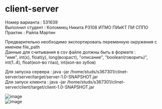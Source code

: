 # client-server
Номер варианта : 531639  
Выполнил студент : Коломиец Никита Р3108 ИТМО ПИиКТ ПИ СППО  
Практик : Райла Мартин  

Предварительно необходимо экспортировать переменную окружения с именем file_path  
Данные для считывания в csv файле должны быть в формате :  
"имя", int(x), float(y), long(возраст), "описание", "boolean(говорить)", int(1..4), float(кол-во глаз), int(кол-во зубов)  
  
Для запуска сервера : java -jar /home/studs/s367301/clinet-server/server/target/server-1.0-SNAPSHOT.jar  
Для запуск клиента : java -jar /home/studs/s367301/clinet-server/client/target/client-1.0-SNAPSHOT.jar  
   
![image](https://github.com/Nokitka/client-server/assets/72339455/e31107e2-7a0b-4207-b50a-fbef6758f357)  
![image](https://github.com/Nokitka/client-server/assets/72339455/99635319-f576-4ea5-96ce-c065988faca2)
